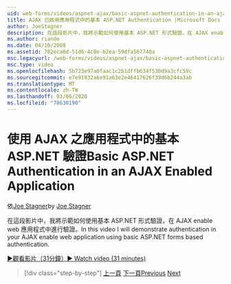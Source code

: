 ```yaml
---
uid: web-forms/videos/aspnet-ajax/basic-aspnet-authentication-in-an-ajax-enabled-application
title: AJAX 已啟用應用程式中的基本 ASP.NET Authentication |Microsoft Docs
author: JoeStagner
description: 在這段影片中，我將示範如何使用基本 ASP.NET 形式驗證，在 AJAX enable web 應用程式中進行驗證。
ms.author: riande
ms.date: 04/10/2008
ms.assetid: 782eca6d-51d6-4c8e-b2ea-59dfa567740a
msc.legacyurl: /web-forms/videos/aspnet-ajax/basic-aspnet-authentication-in-an-ajax-enabled-application
msc.type: video
ms.openlocfilehash: 5b723e97a0faac1c2b1dffb634f530d9a3cfc59c
ms.sourcegitcommit: e7e91932a6e91a63e2e46417626f39d6b244a3ab
ms.translationtype: MT
ms.contentlocale: zh-TW
ms.lasthandoff: 03/06/2020
ms.locfileid: "78630190"
---
```

# <a name="basic-aspnet-authentication-in-an-ajax-enabled-application"></a><span data-ttu-id="d2916-103">使用 AJAX 之應用程式中的基本 ASP.NET 驗證</span><span class="sxs-lookup"><span data-stu-id="d2916-103">Basic ASP.NET Authentication in an AJAX Enabled Application</span></span>

<span data-ttu-id="d2916-104">依[Joe Stagner](https://github.com/JoeStagner)</span><span class="sxs-lookup"><span data-stu-id="d2916-104">by [Joe Stagner](https://github.com/JoeStagner)</span></span>

<span data-ttu-id="d2916-105">在這段影片中，我將示範如何使用基本 ASP.NET 形式驗證，在 AJAX enable web 應用程式中進行驗證。</span><span class="sxs-lookup"><span data-stu-id="d2916-105">In this video I will demonstrate authentication in your AJAX enable web application using basic ASP.NET forms based authentication.</span></span>

[<span data-ttu-id="d2916-106">&#9654;觀看影片（31分鐘）</span><span class="sxs-lookup"><span data-stu-id="d2916-106">&#9654; Watch video (31 minutes)</span></span>](https://channel9.msdn.com/Blogs/ASP-NET-Site-Videos/basic-aspnet-authentication-in-an-ajax-enabled-application)

> [!div class="step-by-step"]
> <span data-ttu-id="d2916-107">[上一頁](implement-infinite-data-patterns-in-ajax.md)
> [下一頁](how-to-dynamically-change-css-using-the-aspnet-ajax-updatepanel.md)</span><span class="sxs-lookup"><span data-stu-id="d2916-107">[Previous](implement-infinite-data-patterns-in-ajax.md)
[Next](how-to-dynamically-change-css-using-the-aspnet-ajax-updatepanel.md)</span></span>
